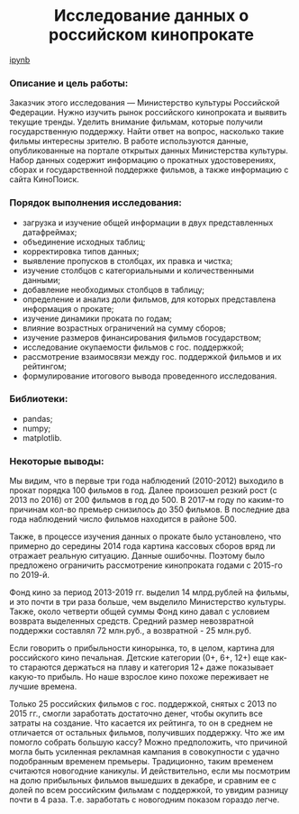 <h1 align="center"> Исследование данных о российском кинопрокате </h1>

[ipynb](https://github.com/model4d/Portfolio/blob/main/Film_distribution/film_distribution.ipynb)

<h3> Описание и цель работы: </h3>

Заказчик этого исследования — Министерство культуры Российской Федерации. Нужно изучить рынок российского кинопроката и выявить текущие тренды. Уделить внимание фильмам, которые получили государственную поддержку. Найти ответ на вопрос, насколько такие фильмы интересны зрителю. В работе используются данные, опубликованные на портале открытых данных Министерства культуры. Набор данных содержит информацию о прокатных удостоверениях, сборах и государственной поддержке фильмов, а также информацию с сайта КиноПоиск.

<h3> Порядок выполнения исследования: </h3>

* загрузка и изучение  общей информации в двух представленных датафреймах;
* объединение исходных таблиц;
* корректировка типов данных;
* выявление пропусков в столбцах, их правка и чистка;
* изучение столбцов с категориальными и количественными данными;
* добавление необходимых столбцов в таблицу;
* определение и анализ доли фильмов, для которых представлена информация о прокате;
* изучение динамики проката по годам;
* влияние возрастных ограничений на сумму сборов;
* изучение размеров финансирования фильмов государством;
* исследование окупаемости фильмов с гос. поддержкой;
* рассмотрение взаимосвязи между гос. поддержкой  фильмов и их рейтингом;
* формулирование итогового вывода проведенного исследования.

<h3> Библиотеки: </h3>

* pandas;
* numpy;
* matplotlib.

<h3> Некоторые выводы: </h3>

Мы видим, что в первые три года наблюдений (2010-2012) выходило в прокат порядка 100 фильмов в год. Далее произошел резкий рост (с 2013 по 2016) от 200 фильмов в год до 500. В 2017-м году по каким-то причинам кол-во премьер снизилось до 350 фильмов. В последние два года наблюдений число фильмов находится в районе 500.

Также, в процессе изучения данных о прокате было установлено, что примерно до середины 2014 года картина кассовых сборов вряд ли отражает реальную ситуацию. Данные ошибочны. Поэтому было предложено ограничить рассмотрение кинопроката годами с 2015-го по 2019-й.

Фонд кино за период  2013-2019 гг. выделил 14 млрд.рублей на фильмы, и это почти в три раза больше, чем выделило Министерство культуры. Также, около четверти общей суммы Фонд кино давал с условием возврата выделенных средств. Средний размер невозвратной поддержки составлял 72 млн.руб., а возвратной - 25 млн.руб.

Если говорить о прибыльности кинорынка, то, в целом, картина для российского кино печальная. Детские категории (0+, 6+, 12+) еще как-то стараются держаться на плаву и категория 12+ даже показывает какую-то прибыль. Но наше взрослое кино похоже переживает не лучшие времена.

Только 25 российских фильмов с гос. поддержкой, снятых с 2013 по 2015 гг., смогли заработать достаточно денег, чтобы окупить все затраты на создание. Что касается их рейтинга, то он в среднем не отличается от остальных фильмов, получивших поддержку. Что же им помогло собрать большую кассу? Можно предположить, что причиной могла быть усиленная рекламная кампания в совокупности с удачно подобранным временем премьеры. Традиционно, таким временем считаются новогодние каникулы. И действительно, если мы посмотрим на долю прибыльных фильмов вышедших в декабре, и сравним ее с долей по всем российским фильмам с поддержкой, то увидим разницу почти в 4 раза. Т.е. заработать с новогодним показом гораздо легче.
